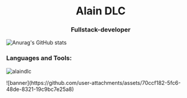 <h1 align="center">Alain DLC</h1>
<h3 align="center">Fullstack-developer</h3>

![Anurag's GitHub stats](https://github-readme-stats.vercel.app/api?username=alainDLC&show_icons=true&theme=dark)

<p align="left">
</p>

<h3 align="left">Languages and Tools:</h3>


<p><img align="center" src="https://github-readme-streak-stats.herokuapp.com/?user=alaindlc&theme=dark" alt="alaindlc" /></p>
![banner](https://github.com/user-attachments/assets/70ccf182-5fc6-48de-8321-19c9bc7e25a8)
